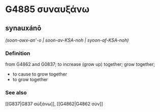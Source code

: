 # G4885 συναυξάνω

## synauxánō

_(soon-owx-an'-o | soon-av-KSA-noh | syoon-af-KSA-noh)_

### Definition

from G4862 and G0837; to increase (grow up) together; grow together; 

- to cause to grow together
- to grow together

### See also

[[G837|G837 αὐξάνω]], [[G4862|G4862 σύν]]
